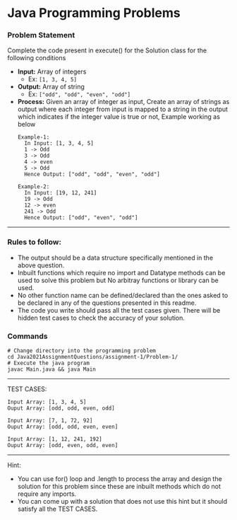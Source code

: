 # Java Programming Problems

### Problem Statement
Complete the code present in execute() for the Solution class for the following conditions
- **Input:** Array of integers
    - Ex: `[1, 3, 4, 5]`
- **Output:** Array of string
    - Ex: `["odd", "odd", "even", "odd"]`
- **Process:** Given an array of integer as input, Create an array of strings as output where each integer from input is mapped to a string in the output which indicates if the integer value is true or not, Example working as below
  ```
  Example-1:
    In Input: [1, 3, 4, 5]
    1 -> Odd 
    3 -> Odd
    4 -> even
    5 -> Odd
    Hence Output: ["odd", "odd", "even", "odd"]
  
  Example-2:
    In Input: [19, 12, 241]
    19 -> Odd 
    12 -> even
    241 -> Odd
    Hence Output: ["odd", "even", "odd"]
  ```

---

### Rules to follow:
- The output should be a data structure specifically mentioned in the above question.
- Inbuilt functions which require no import and Datatype methods can be used to solve this problem but No arbitray functions or library can be used.
- No other function name can be defined/declared than the ones asked to be declared in any of the questions presented in this readme.
- The code you write should pass all the test cases given. There will be hidden test cases to check the accuracy of your solution.

### Commands
```shell
# Change directory into the programming problem
cd Java2021AssignmentQuestions/assignment-1/Problem-1/
# Execute the java program
javac Main.java && java Main
```

---

TEST CASES:

```
Input Array: [1, 3, 4, 5]
Ouput Array: [odd, odd, even, odd]

Input Array: [7, 1, 72, 92]
Ouput Array: [odd, odd, even, even]

Input Array: [1, 12, 241, 192]
Ouput Array: [odd, even, odd, even]
```
---

Hint: 
- You can use for() loop and .length to process the array and design the solution for this problem since these are inbuilt methods which do not require any imports.
- You can come up with a solution that does not use this hint but it should satisfy all the TEST CASES.
